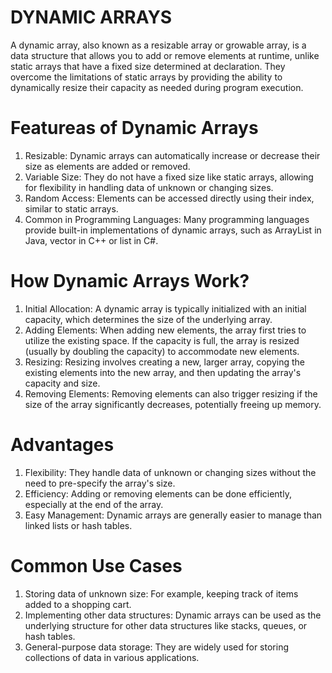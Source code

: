 # DYNAMIC ARRAYS
A dynamic array, also known as a resizable array or growable array, is a data structure that allows you to add or remove elements at runtime, unlike static arrays that have a fixed size determined at declaration. They overcome the limitations of static arrays by providing the ability to dynamically resize their capacity as needed during program execution.

# Featureas of Dynamic Arrays
1. Resizable: Dynamic arrays can automatically increase or decrease their size as elements are added or removed.
2. Variable Size: They do not have a fixed size like static arrays, allowing for flexibility in handling data of unknown or changing sizes.
3. Random Access: Elements can be accessed directly using their index, similar to static arrays.
4. Common in Programming Languages: Many programming languages provide built-in implementations of dynamic arrays, such as ArrayList in Java, vector in C++ or list in C#.

# How Dynamic Arrays Work?
1. Initial Allocation: A dynamic array is typically initialized with an initial capacity, which determines the size of the underlying array.
2. Adding Elements: When adding new elements, the array first tries to utilize the existing space. If the capacity is full, the array is resized (usually by doubling the capacity) to accommodate new elements.
3. Resizing: Resizing involves creating a new, larger array, copying the existing elements into the new array, and then updating the array's capacity and size.
4. Removing Elements: Removing elements can also trigger resizing if the size of the array significantly decreases, potentially freeing up memory.

# Advantages
1. Flexibility: They handle data of unknown or changing sizes without the need to pre-specify the array's size.
2. Efficiency: Adding or removing elements can be done efficiently, especially at the end of the array.
3. Easy Management: Dynamic arrays are generally easier to manage than linked lists or hash tables.

# Common Use Cases
1. Storing data of unknown size: For example, keeping track of items added to a shopping cart.
2. Implementing other data structures: Dynamic arrays can be used as the underlying structure for other data structures like stacks, queues, or hash tables.
3. General-purpose data storage: They are widely used for storing collections of data in various applications. 
